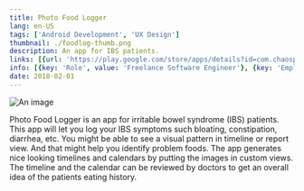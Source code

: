 ```yaml
---
title: Photo Food Logger
lang: en-US
tags: ['Android Development', 'UX Design']
thumbnail: ./foodlog-thumb.png
description: An app for IBS patients.
links: [{url: 'https://play.google.com/store/apps/details?id=com.chaosplay.foodlogger', text: 'Get it on Google Play', icon: ['fab', 'google-play']}]
info: [{key: 'Role', value: 'Freelance Software Engineer'}, {key: 'Employment', value: 'Amer Khalid, India'}, {key: 'Skills involved', value: ['Android SDK', 'Custom View Development', 'Performance Analysis', 'UX Design']}, {key: 'Tech used', value: ['Java', 'Android SDK', 'Android Studio']}]
date: 2018-02-01
---
```

![An image](/foodlog.png)

Photo Food Logger is an app for irritable bowel syndrome (IBS) patients. This app will let you log your IBS symptoms such bloating, constipation, diarrhea, etc. You might be able to see a visual pattern in timeline or report view. And that might help you identify problem foods. The app generates nice looking timelines and calendars by putting the images in custom views. The timeline and the calendar can be reviewed by doctors to get an overall idea of the patients eating history.
